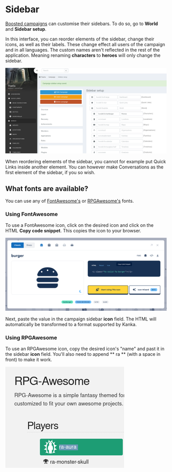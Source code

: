 # Sidebar

[Boosted campaigns](https://kanka.io/en-US/boosters) can customise their sidebars. To do so, go to **World** and **Sidebar setup**.

In this interface, you can reorder elements of the sidebar, change their icons, as well as their labels. These change effect all users of the campaign and in all languages. The custom names aren't reflected in the rest of the application. Meaning renaming **characters** to **heroes** will only change the sidebar.

![Sidebar setup](img/sidebar-example.png)

When reordering elements of the sidebar, you cannot for example put Quick Links inside another element. You can however make Conversations as the first element of the sidebar, if you so wish.

## What fonts are available?

You can use any of [FontAwesome's](https://fontawesome.com/search) or [RPGAwesome's](https://nagoshiashumari.github.io/Rpg-Awesome/) fonts.

### Using FontAwesome

To use a FontAwesome icon, click on the desired icon and click on the HTML **Copy code snippet**. This copies the icon to your browser.

![Copying a FontAwesome icon](img/sidebar-fontawesome.png)

Next, paste the value in the campaign sidebar **icon** field. The HTML will automatically be transformed to a format supported by Kanka.

### Using RPGAwesome

To use an RPGAwesome icon, copy the desired icon's "name" and past it in the sidebar **icon** field. You'll also need to append ** ra ** (with a space in front) to make it work.


![Copying an RPGAwesome icon](img/sidebar-rpg.png)